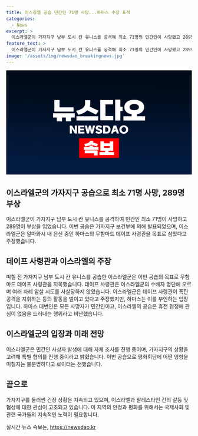 ```yaml
---
title: 이스라엘 공습 민간인 71명 사망...하마스 수장 표적
categories:
  - News
excerpt: >
  이스라엘군이 가자지구 남부 도시 칸 유니스를 공격해 최소 71명의 민간인이 사망했고 289명이 부상을 입었다. 가자지구 보건부에 따르면 이번 공습으로 최소 71명의 팔레스타인이 사망하고 289명이 부상을 입었다. 이스라엘군은 알마와시의 한 건물에 은신중인 하마스의 무함마드 데이프 사령관이 이번 공습의 목표라고 주장했다. 이스라엘의 1급 수배자 명단에 올라와 있으며 이스라엘군의 7차례 암살 시도에서도 살아남았다. 해당 공습으로 인해 현지 상황과 평화회담에 어떤 영향을 미칠지에 대한 불분명한 상황이 전해졌다.
feature_text: >
  이스라엘군이 가자지구 남부 도시 칸 유니스를 공격해 최소 71명의 민간인이 사망했고 289명이 부상을 입었다. 가자지구 보건부에 따르면 이번 공습으로 최소 71명의 팔레스타인이 사망하고 289명이 부상을 입었다. 이스라엘군은 알마와시의 한 건물에 은신중인 하마스의 무함마드 데이프 사령관이 이번 공습의 목표라고 주장했다. 이스라엘의 1급 수배자 명단에 올라와 있으며 이스라엘군의 7차례 암살 시도에서도 살아남았다. 해당 공습으로 인해 현지 상황과 평화회담에 어떤 영향을 미칠지에 대한 불분명한 상황이 전해졌다.
image: '/assets/img/newsdao_breakingnews.jpg'
---
```


<p><img src="/assets/img/newsdao_breakingnews.jpg" alt="bookingtag 속보" /></p>

<h2 data-ke-size="size26">이스라엘군의 가자지구 공습으로 최소 71명 사망, 289명 부상</h2>

<p data-ke-size="size16">이스라엘군이 가자지구 남부 도시 칸 유니스를 공격하여 민간인 최소 71명이 사망하고 289명이 부상을 입었습니다. 이번 공습은 가자지구 보건부에 의해 발표되었으며, 이스라엘군은 알마와시 내 은신 중인 하마스의 무함마드 데이프 사령관을 목표로 삼았다고 주장했습니다.</p>

<h2 data-ke-size="size26">데이프 사령관과 이스라엘의 주장</h2>

<p data-ke-size="size16">며칠 전 가자지구 남부 도시 칸 유니스를 공습한 이스라엘군은 이번 공습의 목표로 무함마드 데이프 사령관을 지목했습니다. 데이프 사령관은 이스라엘군의 수배자 명단에 오르며 여러 차례 암살 시도를 사살당하지 않았습니다. 이스라엘군은 데이프 사령관이 폭탄공격을 지휘하는 등의 활동을 벌이고 있다고 주장했지만, 하마스는 이를 부인하는 입장입니다. 하마스 대변인은 모든 사망자가 민간인이고, 이스라엘의 공습은 휴전 협정에 관심이 없음을 드러내는 행위라고 비난했습니다.</p>

<h2 data-ke-size="size26">이스라엘군의 입장과 미래 전망</h2>

<p data-ke-size="size16">이스라엘군은 민간인 사상자 발생에 대해 자체 조사를 진행 중이며, 가자지구의 상황을 고려해 특별 협의를 진행 중이라고 밝혔습니다. 이번 공습으로 평화회담에 어떤 영향을 미칠지는 불분명하다고 로이터는 전했습니다.</p>

<h2 data-ke-size="size26">끝으로</h2>

<p data-ke-size="size16">가자지구를 둘러싼 긴장 상황은 지속되고 있으며, 이스라엘과 팔레스타인 간의 갈등 및 협상에 대한 관심이 고조되고 있습니다. 이 지역의 안정과 평화를 위해서는 국제사회 및 관련 국가들의 지속적인 노력이 필요합니다.</p>
실시간 뉴스 속보는, <a href="https://newsdao.kr" rel="dofollow">https://newsdao.kr</a>


